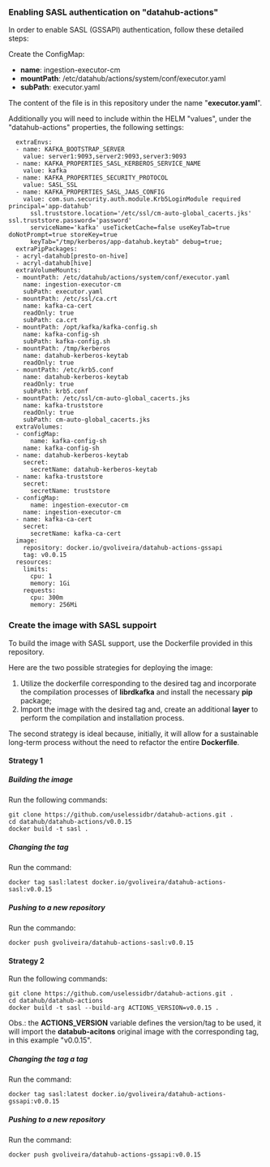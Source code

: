 ### Enabling SASL authentication on "datahub-actions"

In order to enable SASL (GSSAPI) authentication, follow these detailed steps:

Create the ConfigMap:
- **name**: ingestion-executor-cm
- **mountPath**: /etc/datahub/actions/system/conf/executor.yaml
- **subPath**: executor.yaml

The content of the file is in this repository under the name "**executor.yaml**".

Additionally you will need to include within the HELM "values", under the "datahub-actions" properties, the following settings:

```
  extraEnvs:
  - name: KAFKA_BOOTSTRAP_SERVER
    value: server1:9093,server2:9093,server3:9093
  - name: KAFKA_PROPERTIES_SASL_KERBEROS_SERVICE_NAME
    value: kafka
  - name: KAFKA_PROPERTIES_SECURITY_PROTOCOL
    value: SASL_SSL
  - name: KAFKA_PROPERTIES_SASL_JAAS_CONFIG
    value: com.sun.security.auth.module.Krb5LoginModule required principal='app-datahub'
      ssl.truststore.location='/etc/ssl/cm-auto-global_cacerts.jks' ssl.truststore.password='password'
      serviceName='kafka' useTicketCache=false useKeyTab=true doNotPrompt=true storeKey=true
      keyTab="/tmp/kerberos/app-datahub.keytab" debug=true;
  extraPipPackages:
  - acryl-datahub[presto-on-hive]
  - acryl-datahub[hive]
  extraVolumeMounts:
  - mountPath: /etc/datahub/actions/system/conf/executor.yaml
    name: ingestion-executor-cm
    subPath: executor.yaml
  - mountPath: /etc/ssl/ca.crt
    name: kafka-ca-cert
    readOnly: true
    subPath: ca.crt
  - mountPath: /opt/kafka/kafka-config.sh
    name: kafka-config-sh
    subPath: kafka-config.sh
  - mountPath: /tmp/kerberos
    name: datahub-kerberos-keytab
    readOnly: true
  - mountPath: /etc/krb5.conf
    name: datahub-kerberos-keytab
    readOnly: true
    subPath: krb5.conf
  - mountPath: /etc/ssl/cm-auto-global_cacerts.jks
    name: kafka-truststore
    readOnly: true
    subPath: cm-auto-global_cacerts.jks
  extraVolumes:
  - configMap:
      name: kafka-config-sh
    name: kafka-config-sh
  - name: datahub-kerberos-keytab
    secret:
      secretName: datahub-kerberos-keytab
  - name: kafka-truststore
    secret:
      secretName: truststore
  - configMap:
      name: ingestion-executor-cm
    name: ingestion-executor-cm
  - name: kafka-ca-cert
    secret:
      secretName: kafka-ca-cert
  image:
    repository: docker.io/gvoliveira/datahub-actions-gssapi
    tag: v0.0.15
  resources:
    limits:
      cpu: 1
      memory: 1Gi
    requests:
      cpu: 300m
      memory: 256Mi
```
### Create the image with SASL suppoirt

To build the image with SASL support, use the Dockerfile provided in this repository.

Here are the two possible strategies for deploying the image:

1. Utilize the dockerfile corresponding to the desired tag and incorporate the compilation processes of **librdkafka** and install the necessary **pip** package;
2. Import the image with the desired tag and, create an additional **layer** to perform the compilation and installation process. 

The second strategy is ideal because, initially, it will allow for a sustainable long-term process without the need to refactor the entire **Dockerfile**. 

#### Strategy 1

##### Building the image

Run the following commands:
```
git clone https://github.com/uselessidbr/datahub-actions.git .
cd datahub/datahub-actions/v0.0.15
docker build -t sasl .
```

##### Changing the tag

Run the command:
```
docker tag sasl:latest docker.io/gvoliveira/datahub-actions-sasl:v0.0.15
```

##### Pushing to a new repository 

Run the commando: 
```
docker push gvoliveira/datahub-actions-sasl:v0.0.15
```

#### Strategy 2

Run the following commands:
```
git clone https://github.com/uselessidbr/datahub-actions.git .
cd datahub/datahub-actions
docker build -t sasl --build-arg ACTIONS_VERSION=v0.0.15 .
```
Obs.: the **ACTIONS_VERSION** variable defines the version/tag to be used, it will import the **databub-acitons** original image with the corresponding tag, in this example "v0.0.15".

##### Changing the tag a tag 

Run the command:
```
docker tag sasl:latest docker.io/gvoliveira/datahub-actions-gssapi:v0.0.15
```

##### Pushing to a new repository 

Run the command: 
```
docker push gvoliveira/datahub-actions-gssapi:v0.0.15
```
